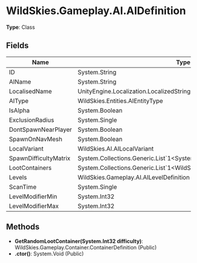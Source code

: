 ﻿# WildSkies.Gameplay.AI.AIDefinition

**Type**: Class

## Fields

| Name | Type | Access |
|------|------|--------|
| ID | System.String | Public |
| AIName | System.String | Public |
| LocalisedName | UnityEngine.Localization.LocalizedString | Public |
| AIType | WildSkies.Entities.AIEntityType | Public |
| IsAlpha | System.Boolean | Public |
| ExclusionRadius | System.Single | Public |
| DontSpawnNearPlayer | System.Boolean | Public |
| SpawnOnNavMesh | System.Boolean | Public |
| LocalVariant | WildSkies.AI.AILocalVariant | Public |
| SpawnDifficultyMatrix | System.Collections.Generic.List`1<System.Boolean> | Public |
| LootContainers | System.Collections.Generic.List`1<WildSkies.Gameplay.AI.AILootContainer> | Public |
| Levels | WildSkies.Gameplay.AI.AILevelDefinition | Public |
| ScanTime | System.Single | Public |
| LevelModifierMin | System.Int32 | Public |
| LevelModifierMax | System.Int32 | Public |

## Methods

- **GetRandomLootContainer(System.Int32 difficulty)**: WildSkies.Gameplay.Container.ContainerDefinition (Public)
- **.ctor()**: System.Void (Public)

